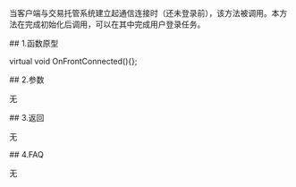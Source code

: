 <p>当客户端与交易托管系统建立起通信连接时（还未登录前），该方法被调用。本方法在完成初始化后调用，可以在其中完成用户登录任务。</p>
<span class="anchor" id="ccc04588-8c53-47d3-aa18-7ec9567c6967"></span>
## 1.函数原型
<p>virtual void OnFrontConnected(){};</p>
<span class="anchor" id="cc25eead-6326-499c-abdb-3d5524212bce"></span>
## 2.参数
<p>无</p>
<span class="anchor" id="c4b4cc24-20b6-4c49-89b0-ce1277a2beb8"></span>
## 3.返回
<p>无</p>
<span class="anchor" id="69972521-be7a-4aee-a4ba-474afbd7d778"></span>
## 4.FAQ
<p>无</p>
